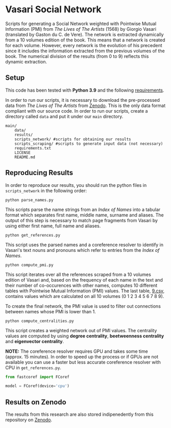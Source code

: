 # Vasari Social Network

Scripts for generating a Social Network weighted with Pointwise Mutual Information (PMI) from *The Lives of The Artists* (1568) by Giorgio Vasari (translated by Gaston du C. de Vere). The network is extracted dynamically from a 10 volumes edition of the book. This means that a network is created for each volume. However, every network is the evolution of his precedent since it includes the information extracted from the previous volumes of the book. The numerical division of the results (from 0 to 9) reflects this dynamic extraction.

## Setup
This code has been tested with **Python 3.9** and the following [requirements](requirements.txt).

In order to run our scripts, it is necessary to download the pre-processed data from *The Lives of The Artists* from [Zenodo](https://doi.org/10.5281/zenodo.8395369). This is the only data format compliant with our source code. In order to run our scripts, create a directory called `data` and put it under our `main` directory.

```
main/
    data/
    results/
    scripts_network/ #scripts for obtaining our results
    scripts_scraping/ #scripts to generate input data (not necessary)
    requirements.txt
    LICENSE
    README.md
```

## Reproducing Results

In order to reproduce our results, you should run the python files in `scripts_network` in the following order:

```
python parse_names.py
```

This scripts parse the name strings from an *Index of Names* into a tabular format which separates first name, middle name, surname and aliases. The output of this step is necessary to match page fragments from Vasari by using either first name, full name and aliases.

```
python get_references.py
```

This script uses the parsed names and a coreference resolver to identify in Vasari's text nouns and pronouns which refer to entries from the *Index of Names*. 

```
python compute_pmi.py
```

This script iterates over all the references scraped from a 10 volumes edition of Vasari and, based on the frequency of each name in the text and their number of co-occurences with other names, computes 10 different tables with Pointwise Mutual Information (PMI) values. The last table, [9.csv](results/pmi_tables/9.csv), contains values which are calculated on all 10 volumes (0 1 2 3 4 5 6 7 8 9).

To create the final network, the PMI value is used to filter out connections between names whose PMI is lower than 1.

```
python compute_centralities.py
```

This script creates a weighted network out of PMI values. The centrality values are computed by using **degree centrality**, **beetweenness centrality** and **eigenvector centrality**.

**NOTE:** The coreference resolver requires GPU and takes some time (approx. 15 minutes). In order to speed up the process or if GPUs are not available you can use a faster but less accurate coreference resolver with CPU in `get_references.py`.

```python
from fastcoref import FCoref

model = FCoref(device='cpu')
```

## Results on Zenodo

The results from this research are also stored indipenedently from this repository on [Zenodo](https://doi.org/10.5281/zenodo.8395425).


